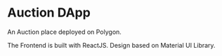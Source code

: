 # Auction DApp

An Auction place deployed on Polygon.

The Frontend is built with ReactJS. Design based on Material UI Library.
